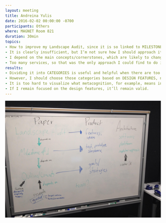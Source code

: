 ```yaml
---
layout: meeting
title: Andreina Yulis
date: 2016-02-02 00:00:00 -0700
participants: Others
where: MAGNET Room 821
duration: 30min
topics:
- How to improve my Landscape Audit, since it is so linked to MILESTONE#1
- It is clearly insufficient, but I’m not sure how I should approach it.
- I depend on the main concepts/cornerstones, which are likely to change.
- Too many services, so that was the only approach I could find to do it.
results:
- Dividing it into CATEGORIES is useful and helpful when there are too many products.
- However, I should choose those categories based on DESIGN FEATURES, not concepts
- It is too hard to visualize what metacognition, for example, means in a landscape audit
- If I remain focused on the design features, it’ll remain valid.
---
```


![Thought-process on the board](2016-02-02-andreina_01.jpg)